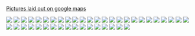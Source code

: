 [Pictures laid out on google maps](https://www.google.com/maps/d/edit?mid=1u6ezkouHe5aqRxfgb3P2c-DJaS-0zas&usp=sharing)

<div class="fotorama" data-allowfullscreen="true">
<!--https://photos.app.goo.gl/eQBgaksZnxwRHRau7-->
    <img src="https://images.northbriton.net/cdn-cgi/image/width=800/https://images.northbriton.net/AP1GczMQqASuMUXSxXr93O99DwI-q9R5fp-TTxReuISN7snbe3EieF8RHcrOW7ZQoPnZGutHjGolgkx17_ICmETz4GSFCVKa5QMcNQBvHlMrbeXS2rvAHKl4" data-full="https://images.northbriton.net/AP1GczMQqASuMUXSxXr93O99DwI-q9R5fp-TTxReuISN7snbe3EieF8RHcrOW7ZQoPnZGutHjGolgkx17_ICmETz4GSFCVKa5QMcNQBvHlMrbeXS2rvAHKl4">
    <img src="https://images.northbriton.net/cdn-cgi/image/width=800/https://images.northbriton.net/AP1GczM3ZWJ-4GpwDXT58mz87DzB1PKgxmAacJH7mcYcfzM3cDf60wSvtpEpsdP0Sfnmt8NFFQnRN62OHufNuJxRc6u1wil4uC5P5zL934goVsQtE4RJquY6" data-full="https://images.northbriton.net/AP1GczM3ZWJ-4GpwDXT58mz87DzB1PKgxmAacJH7mcYcfzM3cDf60wSvtpEpsdP0Sfnmt8NFFQnRN62OHufNuJxRc6u1wil4uC5P5zL934goVsQtE4RJquY6">
    <img src="https://images.northbriton.net/cdn-cgi/image/width=800/https://images.northbriton.net/AP1GczN9UGZG2mc0osIhP_G1S1EMDD2cfyNf-Y40fxCd5ibIwyWNy5MLAxLqH4DJP3TN9ZkhnMlYy3kAZ-Nj7JO8ElcYZVucogBkHdnuhi1-GUUb60Wx7Q-n" data-full="https://images.northbriton.net/AP1GczN9UGZG2mc0osIhP_G1S1EMDD2cfyNf-Y40fxCd5ibIwyWNy5MLAxLqH4DJP3TN9ZkhnMlYy3kAZ-Nj7JO8ElcYZVucogBkHdnuhi1-GUUb60Wx7Q-n">
    <img src="https://images.northbriton.net/cdn-cgi/image/width=800/https://images.northbriton.net/AP1GczOjE3YD5dbOTO-2nQFpRv8PLdLOsmF9ObjmneqY33ON3EJwRHOTR5Axq_-dCuw5oyXeVQSGpQsXRauRmFoyxZ1PhSh6bGCITutbPliEoVeztSQSiMHe" data-full="https://images.northbriton.net/AP1GczOjE3YD5dbOTO-2nQFpRv8PLdLOsmF9ObjmneqY33ON3EJwRHOTR5Axq_-dCuw5oyXeVQSGpQsXRauRmFoyxZ1PhSh6bGCITutbPliEoVeztSQSiMHe">
    <img src="https://images.northbriton.net/cdn-cgi/image/width=800/https://images.northbriton.net/AP1GczNbaFlCMjmpunQkpTZkNmGj15MtH74bRLSSnXl4V1HWgTUzZKuGmZxumlG4_fLE_t-L0pfOMyobRhwj2yYLjI-sMZdaziT3WPqxB8xWDgvFb9JeIS16" data-full="https://images.northbriton.net/AP1GczNbaFlCMjmpunQkpTZkNmGj15MtH74bRLSSnXl4V1HWgTUzZKuGmZxumlG4_fLE_t-L0pfOMyobRhwj2yYLjI-sMZdaziT3WPqxB8xWDgvFb9JeIS16">
    <img src="https://images.northbriton.net/cdn-cgi/image/width=800/https://images.northbriton.net/AP1GczM_Ib_T-C1myj-70w4AZsWydB4XMK7SoT5912nME4SNyPC_c7dA3-7wfs5UELtR0_M6y2nZNI-CkoT8cXrjvaY1umT-rgCJWGuaqBBC_Ba86hdm2FrI" data-full="https://images.northbriton.net/AP1GczM_Ib_T-C1myj-70w4AZsWydB4XMK7SoT5912nME4SNyPC_c7dA3-7wfs5UELtR0_M6y2nZNI-CkoT8cXrjvaY1umT-rgCJWGuaqBBC_Ba86hdm2FrI">
    <img src="https://images.northbriton.net/cdn-cgi/image/width=800/https://images.northbriton.net/AP1GczMlut9Q57w_UCg2mXXMEUHj6Pl8NKgR153UojnNTG8mdSOjuLWqt-UCGXpaxPDqkuKqTY9a3vJ9v3_UZdllyTJvxK7CDVBWNnaT69tiAHjiTXIOfPMa" data-full="https://images.northbriton.net/AP1GczMlut9Q57w_UCg2mXXMEUHj6Pl8NKgR153UojnNTG8mdSOjuLWqt-UCGXpaxPDqkuKqTY9a3vJ9v3_UZdllyTJvxK7CDVBWNnaT69tiAHjiTXIOfPMa">
    <img src="https://images.northbriton.net/cdn-cgi/image/width=800/https://images.northbriton.net/AP1GczNuI7hTpeCplxeZaQzSHjYPc8KTiVJ9buxKGJFGE1pvj5HKJohmavYiTDd_or2N2ZGic-2Q6rd5w_FOx962h3kX3MFb534j4zZc3QNgNaToRHMOWNjd" data-full="https://images.northbriton.net/AP1GczNuI7hTpeCplxeZaQzSHjYPc8KTiVJ9buxKGJFGE1pvj5HKJohmavYiTDd_or2N2ZGic-2Q6rd5w_FOx962h3kX3MFb534j4zZc3QNgNaToRHMOWNjd">
    <img src="https://images.northbriton.net/cdn-cgi/image/width=800/https://images.northbriton.net/AP1GczP5_XQVT4LlfBNV7Lj4OVvIJQ5NOOXpe0v5oWJ1fhIHiQGs1F1ICJtE4gtaLGO03f2vslPFkgYvNRpXMJYuShwHsPkNEPzmZqmwJVUoiheeL6bZ2yvW" data-full="https://images.northbriton.net/AP1GczP5_XQVT4LlfBNV7Lj4OVvIJQ5NOOXpe0v5oWJ1fhIHiQGs1F1ICJtE4gtaLGO03f2vslPFkgYvNRpXMJYuShwHsPkNEPzmZqmwJVUoiheeL6bZ2yvW">
    <img src="https://images.northbriton.net/cdn-cgi/image/width=800/https://images.northbriton.net/AP1GczNftH6YFPIRAx4NN9d_vP3Hs07g5jDhFpX4zoJc2--7Gaov4DUGcJJ0z4stMSFYJKYnvtQUEYrEJBJygRX5ReLoDxB4LFH4BEkxtKSYZpO88tFE4ybL" data-full="https://images.northbriton.net/AP1GczNftH6YFPIRAx4NN9d_vP3Hs07g5jDhFpX4zoJc2--7Gaov4DUGcJJ0z4stMSFYJKYnvtQUEYrEJBJygRX5ReLoDxB4LFH4BEkxtKSYZpO88tFE4ybL">
    <img src="https://images.northbriton.net/cdn-cgi/image/width=800/https://images.northbriton.net/AP1GczN-D5Zyr4z1ujqAIMfAkXhH6CaqfJV9hduk3hPJHjhQB6LS34USWgZ7M37Qf5Ztkttz1nVJsjsjdTzaLEo7t9jVEWDwKcK7irleVHfiyLncLrd4QciF" data-full="https://images.northbriton.net/AP1GczN-D5Zyr4z1ujqAIMfAkXhH6CaqfJV9hduk3hPJHjhQB6LS34USWgZ7M37Qf5Ztkttz1nVJsjsjdTzaLEo7t9jVEWDwKcK7irleVHfiyLncLrd4QciF">
    <img src="https://images.northbriton.net/cdn-cgi/image/width=800/https://images.northbriton.net/AP1GczP3a47F56FWA6IAOlHg5XZV6m70ovdEnBHaq9Z8Du5RA6EMxLZRnNir93W2j39BguservNwqqzLthmGjuDx_A4mg1rhXFx9LbDOrfdkVuEj2gUcR7uD" data-full="https://images.northbriton.net/AP1GczP3a47F56FWA6IAOlHg5XZV6m70ovdEnBHaq9Z8Du5RA6EMxLZRnNir93W2j39BguservNwqqzLthmGjuDx_A4mg1rhXFx9LbDOrfdkVuEj2gUcR7uD">
    <img src="https://images.northbriton.net/cdn-cgi/image/width=800/https://images.northbriton.net/AP1GczMGgt8RFuy6yT7lATsQugU9bdYHuHv0hb6VbFA1HFXSY9z5Lp0hfPqMd8sdBMEykwYNiYCvPGp2fU8IzbeFr8SEOIZmAt-Y2FxF5zZQtEcEm5vPQjmR" data-full="https://images.northbriton.net/AP1GczMGgt8RFuy6yT7lATsQugU9bdYHuHv0hb6VbFA1HFXSY9z5Lp0hfPqMd8sdBMEykwYNiYCvPGp2fU8IzbeFr8SEOIZmAt-Y2FxF5zZQtEcEm5vPQjmR">
    <img src="https://images.northbriton.net/cdn-cgi/image/width=800/https://images.northbriton.net/AP1GczNEDF_CU7b3fDuzTHm64g5_8ORqKCFcDM_7g_saPS3mOsnpbGlyoyiRp1fVEUzbwmOtU7ccLgJlSe4eX-puLHs-a7mJ8fkrXp8PavNge9qpHzcS2Dco" data-full="https://images.northbriton.net/AP1GczNEDF_CU7b3fDuzTHm64g5_8ORqKCFcDM_7g_saPS3mOsnpbGlyoyiRp1fVEUzbwmOtU7ccLgJlSe4eX-puLHs-a7mJ8fkrXp8PavNge9qpHzcS2Dco">
    <img src="https://images.northbriton.net/cdn-cgi/image/width=800/https://images.northbriton.net/AP1GczO_2Cek-YCfXgnLEqU8GFtntEsm1hM7K43rr9Y56p7GvbRrJ5UwNCMT8wquHDD_IGhujujrLOWZN4QIJfPfP3APb9jKVmUuYHune2lBJHsEomkCi0_D" data-full="https://images.northbriton.net/AP1GczO_2Cek-YCfXgnLEqU8GFtntEsm1hM7K43rr9Y56p7GvbRrJ5UwNCMT8wquHDD_IGhujujrLOWZN4QIJfPfP3APb9jKVmUuYHune2lBJHsEomkCi0_D">
    <img src="https://images.northbriton.net/cdn-cgi/image/width=800/https://images.northbriton.net/AP1GczMnQNPyyaP9MojNn47OL-84x0yUwPWLgPvH57W1f4zn2QiiKSb0HtjhrfBZgrPi-VGw-RtYippkPp2wcXkTlKqf7cxNqjo2r2kXzbwYi4WrcVCW6iJY" data-full="https://images.northbriton.net/AP1GczMnQNPyyaP9MojNn47OL-84x0yUwPWLgPvH57W1f4zn2QiiKSb0HtjhrfBZgrPi-VGw-RtYippkPp2wcXkTlKqf7cxNqjo2r2kXzbwYi4WrcVCW6iJY">
    <img src="https://images.northbriton.net/cdn-cgi/image/width=800/https://images.northbriton.net/AP1GczP_knBwFc36RoYCbKDoJwBxu-V6uk0Lb2umt_dAHGUcyJ_4s7yrn1VTon3MphktQvcNqNrAcsumB_yMrHvlnsQd6ZtZa3XE0OKj__h4YqUAnpyqlIsV" data-full="https://images.northbriton.net/AP1GczP_knBwFc36RoYCbKDoJwBxu-V6uk0Lb2umt_dAHGUcyJ_4s7yrn1VTon3MphktQvcNqNrAcsumB_yMrHvlnsQd6ZtZa3XE0OKj__h4YqUAnpyqlIsV">
    <img src="https://images.northbriton.net/cdn-cgi/image/width=800/https://images.northbriton.net/AP1GczMGWfIWzWEpEl8uszj_E_HiYzWfFlajJBmgo6MktqTIIAqv2wA9IrKSa2wsgE6JhnIS7-GJcwfy7D5Ib3YW5K95KlHw8M6rxxtVOTEG1uP2i7PfahCW" data-full="https://images.northbriton.net/AP1GczMGWfIWzWEpEl8uszj_E_HiYzWfFlajJBmgo6MktqTIIAqv2wA9IrKSa2wsgE6JhnIS7-GJcwfy7D5Ib3YW5K95KlHw8M6rxxtVOTEG1uP2i7PfahCW">
    <img src="https://images.northbriton.net/cdn-cgi/image/width=800/https://images.northbriton.net/AP1GczOjq-ypuReSJrxLzXggREnj1wgvre3qj0yyB-_fc5zKCcBGzCIVFSZghEohk-f3eljM89Hej3tnTvx43Qba6UHsLYStT3jgXB_t64Z1nIArqT3z4qh1" data-full="https://images.northbriton.net/AP1GczOjq-ypuReSJrxLzXggREnj1wgvre3qj0yyB-_fc5zKCcBGzCIVFSZghEohk-f3eljM89Hej3tnTvx43Qba6UHsLYStT3jgXB_t64Z1nIArqT3z4qh1">
    <img src="https://images.northbriton.net/cdn-cgi/image/width=800/https://images.northbriton.net/AP1GczNbdzGAWL1D2il7eH2aAt0l6FjIQv5ClD7FwdGkYPNwNFSO7JB14SmPUafhFGnh-Itw5Hl0zuvgHPLwwo4SjzhgqW0tT42ElH8Gb2bB3AbSlxOf6RbN" data-full="https://images.northbriton.net/AP1GczNbdzGAWL1D2il7eH2aAt0l6FjIQv5ClD7FwdGkYPNwNFSO7JB14SmPUafhFGnh-Itw5Hl0zuvgHPLwwo4SjzhgqW0tT42ElH8Gb2bB3AbSlxOf6RbN">
    <img src="https://images.northbriton.net/cdn-cgi/image/width=800/https://images.northbriton.net/AP1GczN7KA0XX1mfJo13OSL0qvOoj0Tfn5WQKE4Q6zF5TvvretO8HbHKf7hJXceFvU-EP7hHjvlnAs4tUPGbQMHyB6ApG_ouen-x2qoJL8SsFdTylTNOBW3u" data-full="https://images.northbriton.net/AP1GczN7KA0XX1mfJo13OSL0qvOoj0Tfn5WQKE4Q6zF5TvvretO8HbHKf7hJXceFvU-EP7hHjvlnAs4tUPGbQMHyB6ApG_ouen-x2qoJL8SsFdTylTNOBW3u">
    <img src="https://images.northbriton.net/cdn-cgi/image/width=800/https://images.northbriton.net/AP1GczPo7ov6UgdOFuO9cFvIasd-d9qlXmDwkjX8OWUDfq7l_oGdWpgoLvCsQLo9A7CNZASRNiBl9yW8vQiNDIDxTCfxgueGeFlZOBxeJLMp1UefJKEkzqd4" data-full="https://images.northbriton.net/AP1GczPo7ov6UgdOFuO9cFvIasd-d9qlXmDwkjX8OWUDfq7l_oGdWpgoLvCsQLo9A7CNZASRNiBl9yW8vQiNDIDxTCfxgueGeFlZOBxeJLMp1UefJKEkzqd4">
    <img src="https://images.northbriton.net/cdn-cgi/image/width=800/https://images.northbriton.net/AP1GczNu7Eht0vcqcq0CGzlkLyFdA2YViOtkPEe0GMBHwBvFJSO_wNZnZRpRaOrWVYPFdo3De3SqxgCjRv_ADT3iTmlDE-Y3Ooms3PBti_xRc-NVt0cLxwIs" data-full="https://images.northbriton.net/AP1GczNu7Eht0vcqcq0CGzlkLyFdA2YViOtkPEe0GMBHwBvFJSO_wNZnZRpRaOrWVYPFdo3De3SqxgCjRv_ADT3iTmlDE-Y3Ooms3PBti_xRc-NVt0cLxwIs">
    <img src="https://images.northbriton.net/cdn-cgi/image/width=800/https://images.northbriton.net/AP1GczN6B-IqZ4YA92JUP64220oDCdwDsBPUOj2WyLBBpGL5xzrdeHGVs8Tb4Uhge4JbJ7k4-nUho51DGz7KSQWDTVEREiNy46HvtyNFidXH4r6JoQEhJzAY" data-full="https://images.northbriton.net/AP1GczN6B-IqZ4YA92JUP64220oDCdwDsBPUOj2WyLBBpGL5xzrdeHGVs8Tb4Uhge4JbJ7k4-nUho51DGz7KSQWDTVEREiNy46HvtyNFidXH4r6JoQEhJzAY">
    <img src="https://images.northbriton.net/cdn-cgi/image/width=800/https://images.northbriton.net/AP1GczOlAJyC3c2Alhgmfvm6rYnLX7_o1npNQ73vc-A-lzzRHGwUzCDIezcMwR9CO0JqJ7xZMfyQsHfHinjF0_IV6nGYQY68GSZ1RnmCNiVKF2PyXeaIsrbB" data-full="https://images.northbriton.net/AP1GczOlAJyC3c2Alhgmfvm6rYnLX7_o1npNQ73vc-A-lzzRHGwUzCDIezcMwR9CO0JqJ7xZMfyQsHfHinjF0_IV6nGYQY68GSZ1RnmCNiVKF2PyXeaIsrbB">
    <img src="https://images.northbriton.net/cdn-cgi/image/width=800/https://images.northbriton.net/AP1GczNe5V9HxBVpVBbaF4o3-3qFvdjXqWarjXm7M5Laz8xSAcUZ0cUESeapybrLIbh5iQldRVbt6mveYHHL1oRSEy8ErJnwLv0pQHhA0VEa-4RiTcNLDS0z" data-full="https://images.northbriton.net/AP1GczNe5V9HxBVpVBbaF4o3-3qFvdjXqWarjXm7M5Laz8xSAcUZ0cUESeapybrLIbh5iQldRVbt6mveYHHL1oRSEy8ErJnwLv0pQHhA0VEa-4RiTcNLDS0z">
    <img src="https://images.northbriton.net/cdn-cgi/image/width=800/https://images.northbriton.net/AP1GczM3j7Lk0xc8b164kXOZy96qP4L41F6PL-FM1mxEI7sFNbgLeJvrii2ht4ybl3oVPRMmXKemHDYo92pIHfMn6cPlNIF12sRWlRM6-RMtUEbKXYx2Q9aB" data-full="https://images.northbriton.net/AP1GczM3j7Lk0xc8b164kXOZy96qP4L41F6PL-FM1mxEI7sFNbgLeJvrii2ht4ybl3oVPRMmXKemHDYo92pIHfMn6cPlNIF12sRWlRM6-RMtUEbKXYx2Q9aB">
    <img src="https://images.northbriton.net/cdn-cgi/image/width=800/https://images.northbriton.net/AP1GczPRj-ghK4eCLe5RfLH6jcZLMzGDh0HTKxAAHe9i-ImQD2oie1fuNLazXC4aq4-AvOY9wpA198YJRC74TSA_sGIkwhIn5ciwjiDQtrDBmOhRk7v2rmjD" data-full="https://images.northbriton.net/AP1GczPRj-ghK4eCLe5RfLH6jcZLMzGDh0HTKxAAHe9i-ImQD2oie1fuNLazXC4aq4-AvOY9wpA198YJRC74TSA_sGIkwhIn5ciwjiDQtrDBmOhRk7v2rmjD">
    <img src="https://images.northbriton.net/cdn-cgi/image/width=800/https://images.northbriton.net/AP1GczO0-15hlCuuY_ovtFQirpKLHsgPhyDAAAM2eUt0vstc3w8mjipeOzP2frdH-D2r1K_DYsYaBpWGrYc39lHL2U5qua30s33AGIob4A5A52GQaFdYp8Ca" data-full="https://images.northbriton.net/AP1GczO0-15hlCuuY_ovtFQirpKLHsgPhyDAAAM2eUt0vstc3w8mjipeOzP2frdH-D2r1K_DYsYaBpWGrYc39lHL2U5qua30s33AGIob4A5A52GQaFdYp8Ca">
    <img src="https://images.northbriton.net/cdn-cgi/image/width=800/https://images.northbriton.net/AP1GczPlqmtKSPD_D5NnxpXhcagVyHIXw1HpSabZZC56XOywA0E24HK5qe1yjCKClLVk3X6WJLdqSHwwO6h5YuJYNAFCzExDT1FfK4FGU-5h3yOZVJICLmA6" data-full="https://images.northbriton.net/AP1GczPlqmtKSPD_D5NnxpXhcagVyHIXw1HpSabZZC56XOywA0E24HK5qe1yjCKClLVk3X6WJLdqSHwwO6h5YuJYNAFCzExDT1FfK4FGU-5h3yOZVJICLmA6">
    <img src="https://images.northbriton.net/cdn-cgi/image/width=800/https://images.northbriton.net/AP1GczMdQwHWVpiZZfBKZC0h8iWJcYMi5LgkeuHtuIOgiSSIPR59pJJKui1FeXv4g8vXz-PCxgPUIFY9RKyvZllsUaWAFZbjZhz-i3NpqAjZyGuSR7NxeCeM" data-full="https://images.northbriton.net/AP1GczMdQwHWVpiZZfBKZC0h8iWJcYMi5LgkeuHtuIOgiSSIPR59pJJKui1FeXv4g8vXz-PCxgPUIFY9RKyvZllsUaWAFZbjZhz-i3NpqAjZyGuSR7NxeCeM">
    <img src="https://images.northbriton.net/cdn-cgi/image/width=800/https://images.northbriton.net/AP1GczPBdVPziknUlGbnJHVk3TJSMwT6TGIbDVkAmFdc0gJyc64hbtPUfYpoIy6Qhajzj_P6dNk74yoYjR-JhOOYWpsNroPZg_LHNdJCBevyPTppDX6_zbuk" data-full="https://images.northbriton.net/AP1GczPBdVPziknUlGbnJHVk3TJSMwT6TGIbDVkAmFdc0gJyc64hbtPUfYpoIy6Qhajzj_P6dNk74yoYjR-JhOOYWpsNroPZg_LHNdJCBevyPTppDX6_zbuk">
    <img src="https://images.northbriton.net/cdn-cgi/image/width=800/https://images.northbriton.net/AP1GczN4uC9NRzpl_9ubHYlA__D7g4k-o_N3W2sylapVy5zGdKnEoeyMVHEPzliVoVn9Ll8N2iq92MZc67XQcNqh2GosdRk7jepHsEoCFLGpc0kjnDik2kHN" data-full="https://images.northbriton.net/AP1GczN4uC9NRzpl_9ubHYlA__D7g4k-o_N3W2sylapVy5zGdKnEoeyMVHEPzliVoVn9Ll8N2iq92MZc67XQcNqh2GosdRk7jepHsEoCFLGpc0kjnDik2kHN">
    <img src="https://images.northbriton.net/cdn-cgi/image/width=800/https://images.northbriton.net/AP1GczMXqazZAdB7LvDVCkeXn4-HYOVGO16aLcmJpON6i_4lcOunxOrIFfWCBrLF6jHKrZlnDh2cdaJSW1BGXFq6MdzsBddNdDo7tE7N9KyrmsNZ6uy7C4IT" data-full="https://images.northbriton.net/AP1GczMXqazZAdB7LvDVCkeXn4-HYOVGO16aLcmJpON6i_4lcOunxOrIFfWCBrLF6jHKrZlnDh2cdaJSW1BGXFq6MdzsBddNdDo7tE7N9KyrmsNZ6uy7C4IT">
    <img src="https://images.northbriton.net/cdn-cgi/image/width=800/https://images.northbriton.net/AP1GczMFB4swPbg_7m1n8f36hpBIbAMt7b7kP7ST0En_Y-Lx5Al8x1w4Ld4GkVQqNTBGtfbH2QQrN2gHxk4MVKENpFUtAe_AmIG-_i4BXXrs59cq4zqZcMYX" data-full="https://images.northbriton.net/AP1GczMFB4swPbg_7m1n8f36hpBIbAMt7b7kP7ST0En_Y-Lx5Al8x1w4Ld4GkVQqNTBGtfbH2QQrN2gHxk4MVKENpFUtAe_AmIG-_i4BXXrs59cq4zqZcMYX">
    <img src="https://images.northbriton.net/cdn-cgi/image/width=800/https://images.northbriton.net/AP1GczOGVxDMFNHIK0J3iAlpSq-TKVjYNMobnl5grR5MTwB2gE87FgMpTI4kmyPiTd-ci6LQRknpc3-YZ0INFOLCU2ye1z1yngRewAARz75NNrCm_4cQ73p8" data-full="https://images.northbriton.net/AP1GczOGVxDMFNHIK0J3iAlpSq-TKVjYNMobnl5grR5MTwB2gE87FgMpTI4kmyPiTd-ci6LQRknpc3-YZ0INFOLCU2ye1z1yngRewAARz75NNrCm_4cQ73p8">
    <img src="https://images.northbriton.net/cdn-cgi/image/width=800/https://images.northbriton.net/AP1GczPqeqHkuUgdkM-nVeJRX3zt9AbsIC75j2zoUMj9cuxZI1x7x7NqQkRDm5d5JhMkipe1mHw8-iVxZMPtBTKJHdDpyg2WlD8CkblNCk9lBw03tZDTcTLf" data-full="https://images.northbriton.net/AP1GczPqeqHkuUgdkM-nVeJRX3zt9AbsIC75j2zoUMj9cuxZI1x7x7NqQkRDm5d5JhMkipe1mHw8-iVxZMPtBTKJHdDpyg2WlD8CkblNCk9lBw03tZDTcTLf">
    <img src="https://images.northbriton.net/cdn-cgi/image/width=800/https://images.northbriton.net/AP1GczMPziCza8ch66watPUKWFvpD5VXDSyLtgfjXZwQLIaSOwS89jb2jAh6aYIOYeQU-sXqu13RI_SJmoaeEUi0wa2paef8ye6vHrxFaptp4rW2-ghUFGnf" data-full="https://images.northbriton.net/AP1GczMPziCza8ch66watPUKWFvpD5VXDSyLtgfjXZwQLIaSOwS89jb2jAh6aYIOYeQU-sXqu13RI_SJmoaeEUi0wa2paef8ye6vHrxFaptp4rW2-ghUFGnf">
    <img src="https://images.northbriton.net/cdn-cgi/image/width=800/https://images.northbriton.net/AP1GczMN45-JiJse_HZQtuwv-vnXPdXdngwZHJ5QIbNWiQkgqD9JbrHI1JPHfUqSm51R_p4nWb9HdD3-xpLQ2wPfod2xeJe2iSfxeiti_5Ed7z0fScGW56Nu" data-full="https://images.northbriton.net/AP1GczMN45-JiJse_HZQtuwv-vnXPdXdngwZHJ5QIbNWiQkgqD9JbrHI1JPHfUqSm51R_p4nWb9HdD3-xpLQ2wPfod2xeJe2iSfxeiti_5Ed7z0fScGW56Nu">
    <img src="https://images.northbriton.net/cdn-cgi/image/width=800/https://images.northbriton.net/AP1GczNkbx4tZkykjq-I0u8R-sihRJH2rhDSymgyQvycF3UTnJlivWX6N4CfrWdrOy6h5z3wSaW3Reqz9dAIWP4mowodq_Kb4QURm5aURLHciuYCs-GIvy7n" data-full="https://images.northbriton.net/AP1GczNkbx4tZkykjq-I0u8R-sihRJH2rhDSymgyQvycF3UTnJlivWX6N4CfrWdrOy6h5z3wSaW3Reqz9dAIWP4mowodq_Kb4QURm5aURLHciuYCs-GIvy7n">
    <img src="https://images.northbriton.net/cdn-cgi/image/width=800/https://images.northbriton.net/AP1GczNBYhpztq1pEsU_UuiFB8h7vSKsKb-3vDouuf_sU0jw1M76XEkUUjf6o04hG7ToWw9sLrwgUgTLpiIeHg5qlZyQzqMLsrTgfzxhxrSdk8MS7F5i-FT1" data-full="https://images.northbriton.net/AP1GczNBYhpztq1pEsU_UuiFB8h7vSKsKb-3vDouuf_sU0jw1M76XEkUUjf6o04hG7ToWw9sLrwgUgTLpiIeHg5qlZyQzqMLsrTgfzxhxrSdk8MS7F5i-FT1">
    <img src="https://images.northbriton.net/cdn-cgi/image/width=800/https://images.northbriton.net/AP1GczOUEY4v5IqsxHeAVkCHN07r_NHHgHq0nwfqNJ-LPYh3JwPX3DgW7wKETCzcUFF5-Je9hC0fh6A0FzybV5UYBSHioeZT2yejm4QljS5PNWZ0C0j2zfxL" data-full="https://images.northbriton.net/AP1GczOUEY4v5IqsxHeAVkCHN07r_NHHgHq0nwfqNJ-LPYh3JwPX3DgW7wKETCzcUFF5-Je9hC0fh6A0FzybV5UYBSHioeZT2yejm4QljS5PNWZ0C0j2zfxL">
</div>
